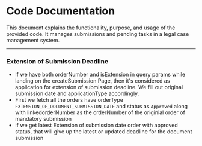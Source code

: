 # Code Documentation

This document explains the functionality, purpose, and usage of the provided code. It manages submissions and pending tasks in a legal case management system.

---

### Extension of Submission Deadline

- If we have both orderNumber and isExtension in query params while landing on the createSubmission Page, then it's considered as application for extension of submission deadline. We fill out original submission date and applicationType accordingly.
- First we fetch all the orders have orderType `EXTENSION_OF_DOCUMENT_SUBMISSION_DATE` and status as `Approved` along with linkedorderNumber as the orderNumber of the originial order of mandatory submission
- If we get latest Extension of submission date order with approved status, that will give up the latest or updated deadline for the document submission